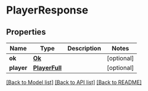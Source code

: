 # PlayerResponse

## Properties
Name | Type | Description | Notes
------------ | ------------- | ------------- | -------------
**ok** | [**Ok**](Ok.md) |  | [optional] 
**player** | [**PlayerFull**](PlayerFull.md) |  | [optional] 

[[Back to Model list]](../README.md#documentation-for-models) [[Back to API list]](../README.md#documentation-for-api-endpoints) [[Back to README]](../README.md)


